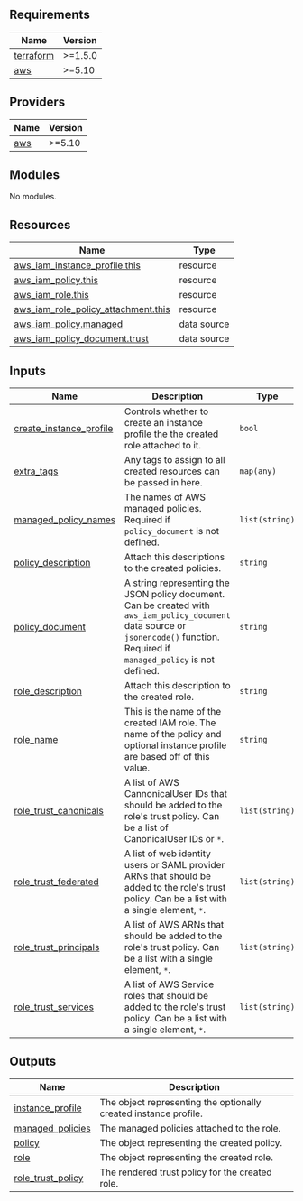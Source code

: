 ## Requirements

| Name | Version |
|------|---------|
| <a name="requirement_terraform"></a> [terraform](#requirement\_terraform) | >=1.5.0 |
| <a name="requirement_aws"></a> [aws](#requirement\_aws) | >=5.10 |

## Providers

| Name | Version |
|------|---------|
| <a name="provider_aws"></a> [aws](#provider\_aws) | >=5.10 |

## Modules

No modules.

## Resources

| Name | Type |
|------|------|
| [aws_iam_instance_profile.this](https://registry.terraform.io/providers/hashicorp/aws/latest/docs/resources/iam_instance_profile) | resource |
| [aws_iam_policy.this](https://registry.terraform.io/providers/hashicorp/aws/latest/docs/resources/iam_policy) | resource |
| [aws_iam_role.this](https://registry.terraform.io/providers/hashicorp/aws/latest/docs/resources/iam_role) | resource |
| [aws_iam_role_policy_attachment.this](https://registry.terraform.io/providers/hashicorp/aws/latest/docs/resources/iam_role_policy_attachment) | resource |
| [aws_iam_policy.managed](https://registry.terraform.io/providers/hashicorp/aws/latest/docs/data-sources/iam_policy) | data source |
| [aws_iam_policy_document.trust](https://registry.terraform.io/providers/hashicorp/aws/latest/docs/data-sources/iam_policy_document) | data source |

## Inputs

| Name | Description | Type | Default | Required |
|------|-------------|------|---------|:--------:|
| <a name="input_create_instance_profile"></a> [create\_instance\_profile](#input\_create\_instance\_profile) | Controls whether to create an instance profile the the created role attached to it. | `bool` | `false` | no |
| <a name="input_extra_tags"></a> [extra\_tags](#input\_extra\_tags) | Any tags to assign to all created resources can be passed in here. | `map(any)` | `{}` | no |
| <a name="input_managed_policy_names"></a> [managed\_policy\_names](#input\_managed\_policy\_names) | The names of AWS managed policies.  Required if `policy_document` is not defined. | `list(string)` | `[]` | no |
| <a name="input_policy_description"></a> [policy\_description](#input\_policy\_description) | Attach this descriptions to the created policies. | `string` | `""` | no |
| <a name="input_policy_document"></a> [policy\_document](#input\_policy\_document) | A string representing the JSON policy document.  Can be created with `aws_iam_policy_document` data source or `jsonencode()` function.  Required if `managed_policy` is not defined. | `string` | `""` | no |
| <a name="input_role_description"></a> [role\_description](#input\_role\_description) | Attach this description to the created role. | `string` | n/a | yes |
| <a name="input_role_name"></a> [role\_name](#input\_role\_name) | This is the name of the created IAM role.  The name of the policy and optional instance profile are based off of this value. | `string` | n/a | yes |
| <a name="input_role_trust_canonicals"></a> [role\_trust\_canonicals](#input\_role\_trust\_canonicals) | A list of AWS CannonicalUser IDs that should be added to the role's trust policy.  Can be a list of CanonicalUser IDs or `*`. | `list(string)` | `[]` | no |
| <a name="input_role_trust_federated"></a> [role\_trust\_federated](#input\_role\_trust\_federated) | A list of web identity users or SAML provider ARNs that should be added to the role's trust policy.  Can be a list with a single element, `*`. | `list(string)` | `[]` | no |
| <a name="input_role_trust_principals"></a> [role\_trust\_principals](#input\_role\_trust\_principals) | A list of AWS ARNs that should be added to the role's trust policy.  Can be a list with a single element, `*`. | `list(string)` | `[]` | no |
| <a name="input_role_trust_services"></a> [role\_trust\_services](#input\_role\_trust\_services) | A list of AWS Service roles that should be added to the role's trust policy.  Can be a list with a single element, `*`. | `list(string)` | `[]` | no |

## Outputs

| Name | Description |
|------|-------------|
| <a name="output_instance_profile"></a> [instance\_profile](#output\_instance\_profile) | The object representing the optionally created instance profile. |
| <a name="output_managed_policies"></a> [managed\_policies](#output\_managed\_policies) | The managed policies attached to the role. |
| <a name="output_policy"></a> [policy](#output\_policy) | The object representing the created policy. |
| <a name="output_role"></a> [role](#output\_role) | The object representing the created role. |
| <a name="output_role_trust_policy"></a> [role\_trust\_policy](#output\_role\_trust\_policy) | The rendered trust policy for the created role. |
